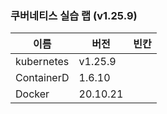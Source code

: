 ### 쿠버네티스 실습 랩 (v1.25.9)

이름            | 버전     | 빈칸
----            | ----     | ----
kubernetes      | v1.25.9 |
ContainerD      | 1.6.10   |
Docker          | 20.10.21 | 
